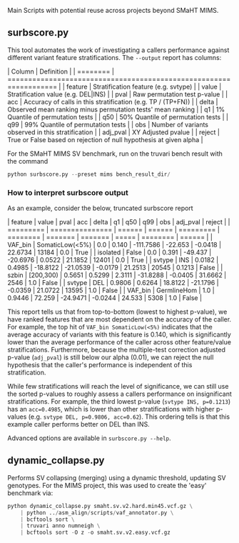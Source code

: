 Main Scripts with potential reuse across projects beyond SMaHT MIMS.

surbscore.py
------------

This tool automates the work of investigating a callers performance against different variant feature stratifications.
The `--output` report has columns:

| Column   | Definition                                                         |
| ======== | ================================================================== |
| feature  | Stratification feature (e.g. svtype)                               |
| value    | Stratification value (e.g. DEL|INS)                                |
| pval     | Raw permutation test p-value                                       |
| acc      | Accuracy of calls in this stratification (e.g. TP / (TP+FN))       |
| delta    | Observed mean ranking minus permutation tests' mean ranking        |
| q1       | 1% Quantile of permutation tests                                   |
| q50      | 50% Quantile of permutation tests                                  |
| q99      | 99% Quantile of permutation tests                                  |
| obs      | Number of variants observed in this stratification                 |
| adj_pval | XY Adjusted pvalue                                                 |
| reject   | True or False based on rejection of null hypothesis at given alpha |

For the SMaHT MIMS SV benchmark, run on the truvari bench result with the command 
```python
python surbscore.py --preset mims bench_result_dir/
```

### How to interpret surbscore output
As an example, consider the below, truncated surbscore report

| feature	| value           | pval   | acc    | delta     | q1       | q50     | q99     | obs   | adj_pval | reject |
| ========= | =============== | ====== | ====== | ========= | ======== | ======= | ======= | ===== | ======== | ====== |
| VAF_bin   | SomaticLow(<5%) | 0.0    | 0.140  | -111.7586 | -22.653  | -0.0418 | 22.6734 | 13184 | 0.0      | True   |
| isolated  | False           | 0.0    | 0.391  | -49.437   | -20.6976 | 0.0522  | 21.1852 | 12401 | 0.0      | True   |
| svtype    | INS             | 0.0182 | 0.4985 | -18.8122  | -21.0539 | -0.0179 | 21.2513 | 20545 | 0.1213   | False  |
| szbin     | [200,300)       | 0.5651 | 0.5299 | 2.3111    | -31.8288 | -0.0405 | 31.6662 | 2546  | 1.0      | False  |
| svtype    | DEL             | 0.9806 | 0.6264 | 18.8122   | -21.1796 | -0.0359 | 21.0722 | 13595 | 1.0      | False  |
| VAF_bin   | GermlineHom     | 1.0    | 0.9446 | 72.259    | -24.9471 | -0.0244 | 24.533  | 5308  | 1.0      | False  |

This report tells us that from top-to-bottom (lowest to highest p-value), we have ranked features that are most
dependent on the accuracy of the caller. For example, the top hit of `VAF_bin SomaticLow(<5%)` indicates that the
average accuracy of variants with this feature is 0.140, which is significantly lower than the average performance of
the caller across other feature/value stratifications. Furthermore, because the multiple-test correction adjusted
p-value (`adj_pval`) is still below our alpha (0.01), we can reject the null hypothesis that the caller's performance is
independent of this stratification.

While few stratifications will reach the level of significance, we can still use the sorted p-values to roughly assess a
callers performance on insignificant stratifications. For example, the third lowest p-value (`svtype INS, p=0.1213`) has
an `acc=0.4985`, which is lower than other stratifications with higher p-values (e.g. `svtype DEL, p=0.9806, acc=0.62`).
This ordering tells is that this example caller performs better on DEL than INS.

Advanced options are available in `surbscore.py --help`.

dynamic_collapse.py
-------------------

Performs SV collapsing (merging) using a dynamic threshold, updating SV genotypes. For the MIMS project, this was used
to create the 'easy' benchmark via:
```python
python dynamic_collapse.py smaht.sv.v2.hard.min45.vcf.gz \
    | python ../asm_align/scripts/vaf_annotator.py \
    | bcftools sort \
    | truvari anno numneigh \
    | bcftools sort -O z -o smaht.sv.v2.easy.vcf.gz
```
